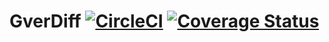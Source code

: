 # GverDiff [![CircleCI](https://circleci.com/gh/somen440/gver_diff.svg?style=shield)](https://circleci.com/gh/somen440/gver_diff) [![Coverage Status](https://coveralls.io/repos/github/somen440/gver_diff/badge.svg)](https://coveralls.io/github/somen440/gver_diff)
